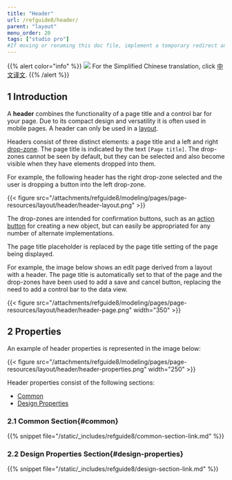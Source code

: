 ```yaml
---
title: "Header"
url: /refguide8/header/
parent: "layout"
menu_order: 20
tags: ["studio pro"]
#If moving or renaming this doc file, implement a temporary redirect and let the respective team know they should update the URL in the product. See Mapping to Products for more details.
---
```


{{% alert color="info" %}}
<img src="attachments/chinese-translation/china.png" style="display: inline-block; margin: 0" /> For the Simplified Chinese translation, click [中文译文](https://cdn.mendix.tencent-cloud.com/documentation/refguide8/header.pdf).
{{% /alert %}}

## 1 Introduction


A **header** combines the functionality of a page title and a control bar for your page. Due to its compact design and versatility it is often used in mobile pages. A header can only be used in a [layout](/refguide8/layout/).

Headers consist of three distinct elements: a page title and a left and right [drop-zone](/refguide8/page/#add-elements). The page title is indicated by the text `[Page title]`. The drop-zones cannot be seen by default, but they can be selected and also become visible when they have elements dropped into them.

For example, the following header has the right drop-zone selected and the user is dropping a button into the left drop-zone.

{{< figure src="/attachments/refguide8/modeling/pages/page-resources/layout/header/header-layout.png" >}}

The drop-zones are intended for confirmation buttons, such as an [action button](/refguide8/button-widgets/) for creating a new object, but can easily be appropriated for any number of alternate implementations.

The page title placeholder is replaced by the page title setting of the page being displayed.

For example, the image below shows an edit page derived from a layout with a header. The page title is automatically set to that of the page and the drop-zones have been used to add a save and cancel button, replacing the need to add a control bar to the data view.

{{< figure src="/attachments/refguide8/modeling/pages/page-resources/layout/header/header-page.png"   width="350"  >}}


## 2 Properties

An example of header properties is represented in the image below:

{{< figure src="/attachments/refguide8/modeling/pages/page-resources/layout/header/header-properties.png"   width="250"  >}}

Header properties consist of the following sections:

* [Common](#common)
* [Design Properties](#design-properties)

### 2.1 Common Section{#common}

{{% snippet file="/static/_includes/refguide8/common-section-link.md" %}}

### 2.2 Design Properties Section{#design-properties}

{{% snippet file="/static/_includes/refguide8/design-section-link.md" %}} 
